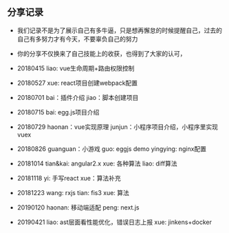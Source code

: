 ## 分享记录

- 我们记录不是为了展示自己有多牛逼，只是想再懈怠的时候提醒自己，过去的自己有多努力才有今天，不要辜负自己的努力
- 你的分享不仅换来了自己技能上的收获，也得到了大家的认可，


- 20180415
liao: vue生命周期+路由权限控制
- 20180527
xue: react项目创建webpack配置
- 20180701
bai：插件介绍
jiao：脚本创建项目
- 20180715
bai: egg.js项目介绍
- 20180729
haonan：vue实现原理
junjun：小程序项目介绍，小程序里实现vuex
- 20180826
guanguan：小游戏
guo: eggjs demo
yingying: nginx配置
- 20181014
tian&kai: angular2.x 
xue: 各种算法
liao: diff算法
- 20181118
yi: 手写react
xue：算法补充
- 20181223
wang: rxjs
tian: fis3
xue: 算法
- 20190120
haonan: 移动端适配
peng: next.js
- 20190421
liao: ast层面看性能优化，错误日志上报
xue: jinkens+docker
